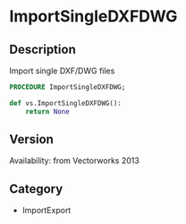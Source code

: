 # ImportSingleDXFDWG

## Description
Import single DXF/DWG files

```pascal
PROCEDURE ImportSingleDXFDWG;
```

```python
def vs.ImportSingleDXFDWG():
    return None
```

## Version
Availability: from Vectorworks 2013

## Category
* ImportExport

